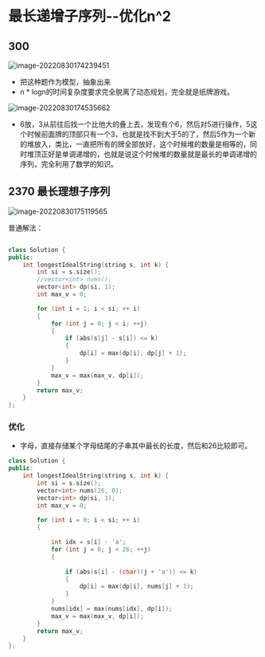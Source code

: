 # 最长递增子序列--优化n^2

## 300

![image-20220830174239451](https://zhanghao1004.oss-cn-hangzhou.aliyuncs.com/image-20220830174239451.png)



+ 把这种题作为模型，抽象出来
+ n * logn的时间复杂度要求完全脱离了动态规划，完全就是纸牌游戏。





![image-20220830174535662](https://zhanghao1004.oss-cn-hangzhou.aliyuncs.com/image-20220830174535662.png)

+ 6放，3从前往后找一个比他大的叠上去，发现有个6，然后对5进行操作，5这个时候前面牌的顶部只有一个3，也就是找不到大于5的了，然后5作为一个新的堆放入，类比，一直把所有的牌全部放好，这个时候堆的数量是相等的，同时堆顶正好是单调递增的，也就是说这个时候堆的数量就是最长的单调递增的序列，完全利用了数学的知识。



## 2370 最长理想子序列

![image-20220830175119565](https://zhanghao1004.oss-cn-hangzhou.aliyuncs.com/image-20220830175119565.png)



普通解法：

```cpp

class Solution {
public:
    int longestIdealString(string s, int k) {
        int si = s.size();
        //vector<int> nums();
        vector<int> dp(si, 1);
        int max_v = 0;

        for (int i = 1; i < si; ++ i)
        {
            for (int j = 0; j < i; ++j)
            {
                if (abs(s[j] - s[i]) <= k)
                {
                    dp[i] = max(dp[i], dp[j] + 1);
                }
            }
            max_v = max(max_v, dp[i]);
        } 
        return max_v;
    }
};
```



### 优化

+ 字母，直接存储某个字母结尾的子串其中最长的长度，然后和26比较即可。

```cpp
class Solution {
public:
    int longestIdealString(string s, int k) {
        int si = s.size();
        vector<int> nums(26, 0);
        vector<int> dp(si, 1);
        int max_v = 0;

        for (int i = 0; i < si; ++ i)
        {
          
            int idx = s[i] - 'a';
            for (int j = 0; j < 26; ++j)
            {
                
                if (abs(s[i] - (char)(j + 'a')) <= k)
                {
                    dp[i] = max(dp[i], nums[j] + 1);
                }
            }
            nums[idx] = max(nums[idx], dp[i]);
            max_v = max(max_v, dp[i]);
        } 
        return max_v;
    }
};
```

